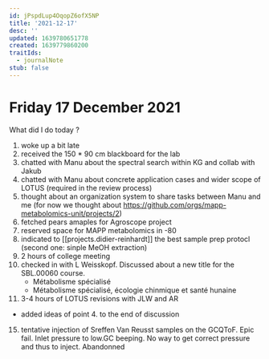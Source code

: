 ```yaml
---
id: jPspdLup4OqopZ6ofX5NP
title: '2021-12-17'
desc: ''
updated: 1639780651778
created: 1639779860200
traitIds:
  - journalNote
stub: false
---
```


# Friday 17 December 2021


What did I do today ?


1. woke up a bit late
2. received the 150 * 90 cm blackboard for the lab
3. chatted with Manu about the spectral search within KG and collab with Jakub
4. chatted with Manu about concrete application cases and wider scope of LOTUS (required in the review process)
5. thought about an organization system to share tasks between Manu and me (for now we thought about https://github.com/orgs/mapp-metabolomics-unit/projects/2)
6. fetched pears amaples for Agroscope project
7. reserved space for MAPP metabolomics in -80
8. indicated to [[projects.didier-reinhardt]] the best sample prep protocl (second one: sinple MeOH extraction)
9. 2 hours of college meeting
10. checked in with L Weisskopf. Discussed about a new title for the SBL.00060 course.
    * Métabolisme spécialisé
    * Métabolisme spécialisé, écologie chinmique et santé hunaine
13. 3-4 hours of LOTUS revisions with JLW and AR
* added ideas of point 4. to the end of discussion
15. tentative injection of Sreffen Van Reusst samples on the GCQToF. Epic fail. Inlet pressure to low.GC beeping. No way to get correct pressure and thus to inject. Abandonned
